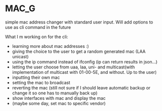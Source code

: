 # MAC_G

simple mac address changer with standard user input. Will add options to use as cli command in the future

What I m working on for the cli:

- learning more about mac addresses :)
- giving the choice to the user to get a random generated mac (LAA unicast)
- using the ip command instead of ifconfig (ip can return results in json...)
- letting the user choose from uaa, laa, uni- and multicast(with implementation of multicast with 01-00-5E, and without. Up to the user)
- inputting their own mac
- setting the mac to broadcast
- reverting the mac (still not sure if I should leave automatic backup or change it so one has to manually back up)
- show interfaces with mac and display the mac
- (maybe some day, set mac to specific vendor)
